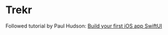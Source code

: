 # Trekr
Followed tutorial by Paul Hudson: [Build your first iOS app SwiftUI](https://www.youtube.com/watch?v=aP-SQXTtWhY)

